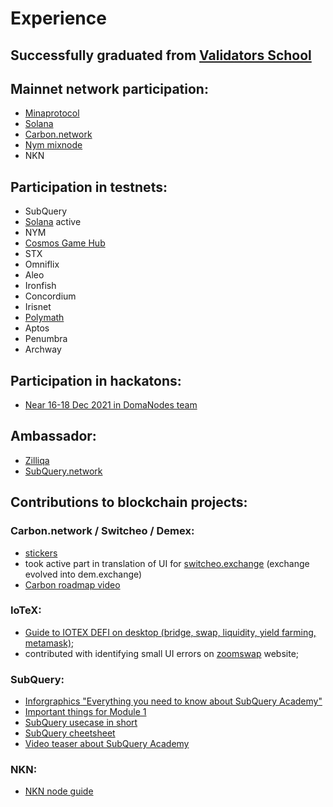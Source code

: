 # Experience

## **Successfully graduated from [Validators School](https://github.com/Distributed-Validators-Synctems/Validator-School)**

## **Mainnet network participation:**
- [Minaprotocol](https://minaexplorer.com/wallet/B62qoZHCPoNTozrDqDtj6vjY7MmD9ZEakVMxTR7btNnqjoKzUqp4EKx)
- [Solana](https://www.validators.app/validators/5spfmL3ZksWzAdAoKE5VzUuQKW5R3CwxbJYBJBymXYMH?network=mainnet)
- [Carbon.network](https://scan.carbon.network/validator/swthvaloper16tnvdazthcf680gaxaand8vv3y2fzcchr3gzj9?net=main)
- [Nym mixnode](https://mixnet.explorers.guru/mixnode/BSLE84LgCyUQQhchteamGcCmVa62Lj8J954qTt6vqHmb)
- NKN

## **Participation in testnets:**
- SubQuery
- [Solana](https://solana.foundation/sfdp-validators/511pMfd4oivn6uE7MrcJ21hTvcaCtwPGTLgnQAfopir7) active
- NYM
- [Cosmos Game Hub](https://gamenet.one/)
- STX
- Omniflix
- Aleo
- Ironfish
- Concordium
- Irisnet
- [Polymath](https://polymath.network/polymesh-testnet/getting-started-polymesh-itn)
- Aptos
- Penumbra
- Archway

## **Participation in hackatons:**
- [Near 16-18 Dec 2021 in DomaNodes team](https://www.youtube.com/watch?v=Ly0yrLQeZRA)

## **Ambassador:**
- [Zilliqa](https://www.zilliqa.com/)
- [SubQuery.network](https://subquery.network/)


## **Contributions to blockchain projects:**
### Carbon.network / Switcheo / Demex:
  - [stickers](https://t.me/addstickers/swth_demex)
  - took active part in translation of UI for [switcheo.exchange](https://switcheo.exchange/) (exchange evolved into dem.exchange)
  - [Carbon roadmap video](https://www.youtube.com/watch?v=WdTv0qBxAHo)
### IoTeX:
  - [Guide to IOTEX DEFI on desktop (bridge, swap, liquidity, yield farming, metamask)](https://medium.com/@polarbear.validator/guide-to-iotex-defi-using-metamask-chrome-extention-bridge-swap-liquidity-yield-farming-21075fe357f6);
  - contributed with identifying small UI errors on [zoomswap](https://zoomswap.io/) website;
### SubQuery:
  - [Inforgraphics "Everything you need to know about SubQuery Academy"](https://twitter.com/rost_1989/status/1450457460456701955?s=20)
  - [Important things for Module 1](https://twitter.com/rost_1989/status/1451641730156089351?s=20)
  - [SubQuery usecase in short](https://twitter.com/rost_1989/status/1455524628831641603?s=20)
  - [SubQuery cheetsheet](https://twitter.com/rost_1989/status/1462506750704336899?s=20)
  - [Video teaser about SubQuery Academy](https://twitter.com/rost_1989/status/1481295643859632130)
### NKN:
  - [NKN node guide](https://github.com/rost1989/NKN-guide)
